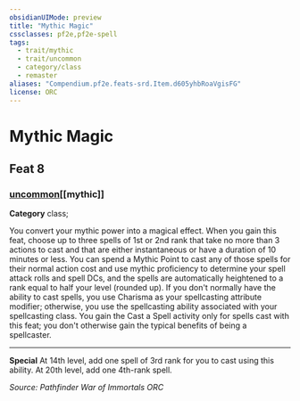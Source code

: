 ```yaml
---
obsidianUIMode: preview
title: "Mythic Magic"
cssclasses: pf2e,pf2e-spell
tags:
  - trait/mythic
  - trait/uncommon
  - category/class
  - remaster
aliases: "Compendium.pf2e.feats-srd.Item.d605yhbRoaVgisFG"
license: ORC
---
```

# Mythic Magic
## Feat 8
### [uncommon](uncommon "Uncommon Rarity Trait")[[mythic]]

**Category** class; 




You convert your mythic power into a magical effect. When you gain this feat, choose up to three spells of 1st or 2nd rank that take no more than 3 actions to cast and that are either instantaneous or have a duration of 10 minutes or less. You can spend a Mythic Point to cast any of those spells for their normal action cost and use mythic proficiency to determine your spell attack rolls and spell DCs, and the spells are automatically heightened to a rank equal to half your level (rounded up). If you don't normally have the ability to cast spells, you use Charisma as your spellcasting attribute modifier; otherwise, you use the spellcasting ability associated with your spellcasting class. You gain the Cast a Spell activity only for spells cast with this feat; you don't otherwise gain the typical benefits of being a spellcaster.

* * *

**Special** At 14th level, add one spell of 3rd rank for you to cast using this ability. At 20th level, add one 4th-rank spell.

*Source: Pathfinder War of Immortals*
*ORC*